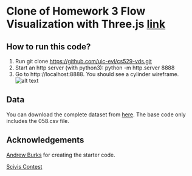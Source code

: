 # Clone of Homework 3 Flow Visualization with Three.js [link](https://github.com/uic-evl/cs529-vds)

## How to run this code?
1. Run git clone https://github.com/uic-evl/cs529-vds.git
2. Start an http server (with python3): python -m http.server 8888
3. Go to http://localhost:8888. You should see a cylinder wireframe.
![alt text][img_cylinder]

## Data
You can download the complete dataset from [here](https://drive.google.com/file/d/1tzopK6xqQkefopSAw1ik5rXMVCJWS978/view). The base code only includes the 058.csv file.

## Acknowledgements
[Andrew Burks](https://andrewtburks.dev/) for creating the starter code.

[Scivis Contest](https://www.uni-kl.de/sciviscontest/)

[img_cylinder]: https://github.com/uic-evl/cs529-vds/blob/master/imgs/cylinder.png "Cylinder"
